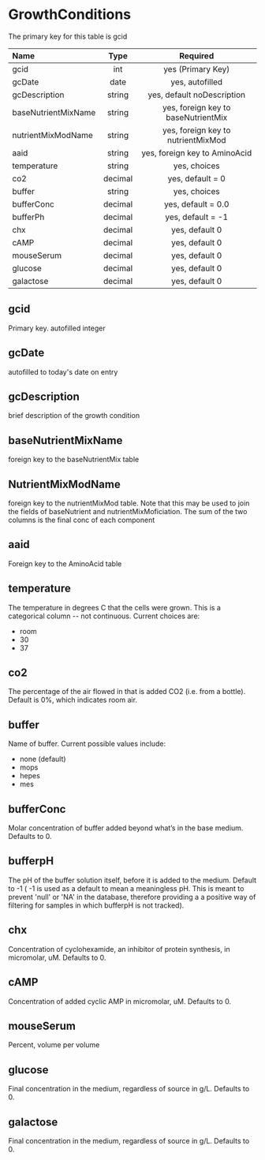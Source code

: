 # GrowthConditions

The primary key for this table is gcid

Name                                 | Type                 | Required  
:------------------------------------|:--------------------:|:---------:
gcid                                 | int                  | yes (Primary Key)
gcDate                               | date                 | yes, autofilled
gcDescription                        | string               | yes, default noDescription
baseNutrientMixName                  | string               | yes, foreign key to baseNutrientMix
nutrientMixModName                   | string               | yes, foreign key to nutrientMixMod
aaid                                 | string               | yes, foreign key to AminoAcid
temperature                          | string               | yes, choices
co2                                  | decimal              | yes, default = 0
buffer                               | string               | yes, choices
bufferConc                           | decimal              | yes, default = 0.0
bufferPh                             | decimal              | yes, default = -1
chx                                  | decimal              | yes, default 0
cAMP                                 | decimal              | yes, default 0
mouseSerum                           | decimal              | yes, default 0
glucose                              | decimal              | yes, default 0
galactose                            | decimal              | yes, default 0

## gcid

Primary key. autofilled integer

## gcDate

autofilled to today's date on entry

## gcDescription

brief description of the growth condition

## baseNutrientMixName

foreign key to the baseNutrientMix table

## NutrientMixModName

foreign key to the nutrientMixMod table. Note that this may be used to join the fields of baseNutrient 
and nutrientMixMoficiation. The sum of the two columns is the final conc of each component

## aaid

Foreign key to the AminoAcid table

## temperature

The temperature in degrees C that the cells were grown. This is a categorical column -- not continuous. Current choices are:  

* room
* 30
* 37

## co2

The percentage of the air flowed in that is added CO2 (i.e. from a bottle). Default is 0%, which indicates room air.

## buffer
Name of buffer. Current possible values include:

* none (default)
* mops
* hepes
* mes

## bufferConc

Molar concentration of buffer added beyond what’s in the base medium. Defaults to 0.

## bufferpH

The pH of the buffer solution itself, before it is added to the medium. Default to -1 ( -1 is used as a default to mean a meaningless pH. This is meant to prevent 'null' or 'NA' in the database, therefore providing a a positive way of filtering for samples in which bufferpH is not tracked).

## chx

Concentration of cyclohexamide, an inhibitor of protein synthesis, in micromolar, uM. Defaults to 0.

## cAMP

Concentration of added cyclic AMP in micromolar, uM. Defaults to 0.

## mouseSerum

Percent, volume per volume

## glucose

Final concentration in the medium, regardless of source in g/L. Defaults to 0.

## galactose

Final concentration in the medium, regardless of source in g/L. Defaults to 0.
